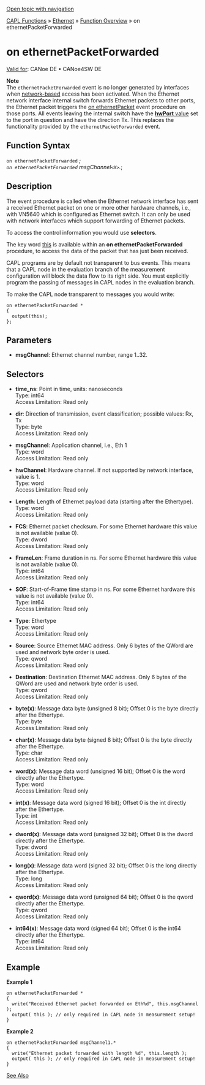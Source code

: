 [Open topic with navigation](../../../../../CANoeDEFamily.htm#Topics/CAPLFunctions/IP/EventProcedures/CAPLfunctionOnEthernetPacketForwarded.md)

[CAPL Functions](../../CAPLfunctions.md) » [Ethernet](../CAPLEthernetStartPage.md) » [Function Overview](../CAPLfunctionsIPOverview.md) » on ethernetPacketForwarded

# on ethernetPacketForwarded

[Valid for](../../../Shared/FeatureAvailability.md): CANoe DE • CANoe4SW DE

**Note**  
The `ethernetPacketForwarded` event is no longer generated by interfaces when [network-based](../../../CANoeCANalyzer/Ethernet/EthernetPortBasedNetworkAccess.md) access has been activated. When the Ethernet network interface internal switch forwards Ethernet packets to other ports, the Ethernet packet triggers the [on ethernetPacket](CAPLfunctionOnEthernetPacket.md) event procedure on those ports. All events leaving the internal switch have the [**hwPort** value](../Objects/CAPLfunctionEthernetPacket.md) set to the port in question and have the direction Tx. This replaces the functionality provided by the `ethernetPacketForwarded` event.

## Function Syntax

`on ethernetPacketForwarded` *;  
`on ethernetPacketForwarded` msgChannel`<X>`.*;

## Description

The event procedure is called when the Ethernet network interface has sent a received Ethernet packet on one or more other hardware channels, i.e., with VN5640 which is configured as Ethernet switch. It can only be used with network interfaces which support forwarding of Ethernet packets.

To access the control information you would use **selectors**.

The key word [this](../../Other/EventProcedures/CAPLfunctionKeywordThis.md) is available within an **on ethernetPacketForwarded** procedure, to access the data of the packet that has just been received.

CAPL programs are by default not transparent to bus events. This means that a CAPL node in the evaluation branch of the measurement configuration will block the data flow to its right side. You must explicitly program the passing of messages in CAPL nodes in the evaluation branch.

To make the CAPL node transparent to messages you would write:

```plaintext
on ethernetPacketForwarded *
{
  output(this);
};
```

## Parameters

- **msgChannel<X>**: Ethernet channel number, range 1..32.

## Selectors

- **time_ns**: Point in time, units: nanoseconds  
  Type: int64  
  Access Limitation: Read only

- **dir**: Direction of transmission, event classification; possible values: Rx, Tx  
  Type: byte  
  Access Limitation: Read only

- **msgChannel**: Application channel, i.e., Eth 1  
  Type: word  
  Access Limitation: Read only

- **hwChannel**: Hardware channel. If not supported by network interface, value is 1.  
  Type: word  
  Access Limitation: Read only

- **Length**: Length of Ethernet payload data (starting after the Ethertype).  
  Type: word  
  Access Limitation: Read only

- **FCS**: Ethernet packet checksum. For some Ethernet hardware this value is not available (value 0).  
  Type: dword  
  Access Limitation: Read only

- **FrameLen**: Frame duration in ns. For some Ethernet hardware this value is not available (value 0).  
  Type: int64  
  Access Limitation: Read only

- **SOF**: Start-of-Frame time stamp in ns. For some Ethernet hardware this value is not available (value 0).  
  Type: int64  
  Access Limitation: Read only

- **Type**: Ethertype  
  Type: word  
  Access Limitation: Read only

- **Source**: Source Ethernet MAC address. Only 6 bytes of the QWord are used and network byte order is used.  
  Type: qword  
  Access Limitation: Read only

- **Destination**: Destination Ethernet MAC address. Only 6 bytes of the QWord are used and network byte order is used.  
  Type: qword  
  Access Limitation: Read only

- **byte(x)**: Message data byte (unsigned 8 bit); Offset 0 is the byte directly after the Ethertype.  
  Type: byte  
  Access Limitation: Read only

- **char(x)**: Message data byte (signed 8 bit); Offset 0 is the byte directly after the Ethertype.  
  Type: char  
  Access Limitation: Read only

- **word(x)**: Message data word (unsigned 16 bit); Offset 0 is the word directly after the Ethertype.  
  Type: word  
  Access Limitation: Read only

- **int(x)**: Message data word (signed 16 bit); Offset 0 is the int directly after the Ethertype.  
  Type: int  
  Access Limitation: Read only

- **dword(x)**: Message data word (unsigned 32 bit); Offset 0 is the dword directly after the Ethertype.  
  Type: dword  
  Access Limitation: Read only

- **long(x)**: Message data word (signed 32 bit); Offset 0 is the long directly after the Ethertype.  
  Type: long  
  Access Limitation: Read only

- **qword(x)**: Message data word (unsigned 64 bit); Offset 0 is the qword directly after the Ethertype.  
  Type: qword  
  Access Limitation: Read only

- **int64(x)**: Message data word (signed 64 bit); Offset 0 is the int64 directly after the Ethertype.  
  Type: int64  
  Access Limitation: Read only

## Example

**Example 1**

```plaintext
on ethernetPacketForwarded *
{
  write("Received Ethernet packet forwarded on Eth%d", this.msgChannel );
  output( this ); // only required in CAPL node in measurement setup!
}
```

**Example 2**

```plaintext
on ethernetPacketForwarded msgChannel1.*
{
  write("Ethernet packet forwarded with length %d", this.length );
  output( this ); // only required in CAPL node in measurement setup!
}
```

[See Also](javascript:void(0);)
